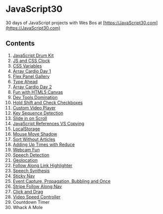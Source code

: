 # JavaScript30
30 days of JavaScript projects with Wes Bos at [https://JavaScript30.com](https://JavaScript30.com)

## Contents

1.  [JavaScript Drum Kit](https://jscott313.github.io/JavaScript30/01%20-%20Drum%20Kit/)
2.  [JS and CSS Clock](https://jscott313.github.io/JavaScript30/02%20-%20JS%20and%20CSS%20Clock/) 
3.  [CSS Variables](https://jscott313.github.io/JavaScript30/03%20-%20JS%20and%20CSS%20Variables/) 
4.  [Array Cardio Day 1](https://jscott313.github.io/JavaScript30/04%20-%20Array%20Cardio%20Day%201/) 
5.  [Flex Panel Gallery](https://jscott313.github.io/JavaScript30/05%20-%20Flex%20Panel%20Gallery/)
6.  [Type Ahead](https://jscott313.github.io/JavaScript30/06%20-%20Ajax%20Type%20Ahead/)
7.  [Array Cardio Day 2](https://jscott313.github.io/JavaScript30/07%20-%20Array%20Cardio%20Day%202/)
8.  [Fun with HTML5 Canvas](https://jscott313.github.io/JavaScript30/08%20-%20HTML5%20Canvas/)
9.  [Dev Tools Domination](https://jscott313.github.io/JavaScript30/09%20-%20Dev%20Tools%20Domination/)
10. [Hold Shift and Check Checkboxes](https://jscott313.github.io/JavaScript30/10%20-%20Hold%20Shift%20and%20Check%20Checkboxes/)
11. [Custom Video Player](https://jscott313.github.io/JavaScript30/11%20-%20Custom%20Video%20Player/)
12. [Key Sequence Detection	](https://jscott313.github.io/JavaScript30/12%20-%20Konami%20Code%20Detection/)
13. [Slide in on Scroll](https://jscott313.github.io/JavaScript30/13%20-%20Slide%20In%20on%20Scroll/)
14. [JavaScript References VS Copying](https://jscott313.github.io/JavaScript30/14%20-%20Copying%20by%20Reference/)
15. [LocalStorage](https://jscott313.github.io/JavaScript30/15%20-%20LocalStorage/)
16. [Mouse Move Shadow](https://jscott313.github.io/JavaScript30/16%20-%20Mouse%20Move%20Shadow/)
17. [Sort Without Articles](https://jscott313.github.io/JavaScript30/17%20-%20Sort%20Without%20Articles/)
18. [Adding Up Times with Reduce](https://jscott313.github.io/JavaScript30/18%20-%20Adding%20Up%20Times%20with%20Reduce/)
19. [Webcam Fun](https://jscott313.github.io/JavaScript30/19%20-%20Webcam%20Fun/)
20. [Speech Detection](https://jscott313.github.io/JavaScript30/20%20-%20Speech%20Detection/)
21. [Geolocation](https://jscott313.github.io/JavaScript30/21%20-%20Geolocation/)
22. [Follow Along Link Highlighter](https://jscott313.github.io/JavaScript30/22%20-%20Follow%20Along%20Link%20Highlighter/)
23. [Speech Synthesis](https://jscott313.github.io/JavaScript30/23%20-%20Speech%20Synthesis/)
24. [Sticky Nav](https://jscott313.github.io/JavaScript30/24%20-%20Sticky%20Nav/)
25. [Event Capture, Propagation, Bubbling and Once](https://jscott313.github.io/JavaScript30/25%20-%20Event%20Capture,%20Propagation,%20Bubbling%20and%20Once/)
26. [Stripe Follow Along Nav](https://jscott313.github.io/JavaScript30/26%20-%20Stripe%20Follow%20Along%20Nav/)
27. [Click and Drag](https://jscott313.github.io/JavaScript30/27%20-%20Click%20and%20Drag/)
28. [Video Speed Controller](https://jscott313.github.io/JavaScript30/28%20-%20Video%20Speed%20Controller/)
29. Countdown Timer
30. Whack A Mole
